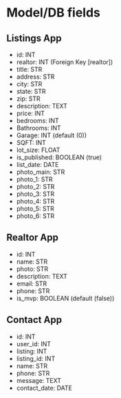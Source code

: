 # Model/DB fields

## Listings App

- id: INT
- realtor: INT (Foreign Key [realtor])
- title: STR
- address: STR
- city: STR
- state: STR
- zip: STR
- description: TEXT
- price: INT
- bedrooms: INT
- Bathrooms: INT
- Garage: INT (default (0))
- SQFT: INT
- lot_size: FLOAT
- is_published: BOOLEAN (true)
- list_date: DATE
- photo_main: STR
- photo_1: STR
- photo_2: STR
- photo_3: STR
- photo_4: STR
- photo_5: STR
- photo_6: STR

## Realtor App

- id: INT
- name: STR
- photo: STR
- description: TEXT
- email: STR
- phone: STR
- is_mvp: BOOLEAN (default (false))

## Contact App

- id: INT
- user_id: INT
- listing: INT
- listing_id: INT
- name: STR
- phone: STR
- message: TEXT
- contact_date: DATE
